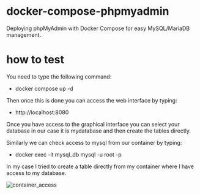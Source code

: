 # docker-compose-phpmyadmin
Deploying phpMyAdmin with Docker Compose for easy MySQL/MariaDB management.

# how to test 

You need to type the following command: <br>    
-    docker compose up -d  <br>

Then once this is done you can access the web interface by typing:<br>
-    http://localhost:8080

Once you have access to the graphical interface you can select your database in our case it is mydatabase and then create the tables directly.

Similarly we can check access to mysql from our container by typing: <br>
-    docker exec -it mysql_db mysql -u root -p <br>

In my case I tried to create a table directly from my container where I have access to my database.

![container_access](images/Capture%20d'écran%202025-03-20%20154432.png)

